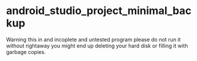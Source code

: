# android_studio_project_minimal_backup

Warning this in and incoplete and untested program please do not run it without rightaway you might end up deleting your hard disk or filling it with garbage copies.
